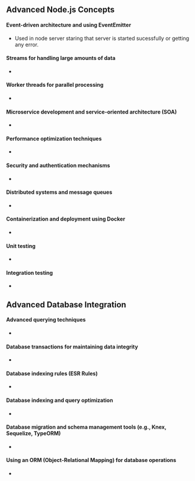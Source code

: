 ## Advanced Node.js Concepts

#### Event-driven architecture and using EventEmitter

- Used in node server staring that server is started sucessfully or getting any error.

#### Streams for handling large amounts of data

-

#### Worker threads for parallel processing

-

#### Microservice development and service-oriented architecture (SOA)

-

#### Performance optimization techniques

-

#### Security and authentication mechanisms

-

#### Distributed systems and message queues

-

#### Containerization and deployment using Docker

-

#### Unit testing

-

#### Integration testing

-

## Advanced Database Integration

#### Advanced querying techniques

-

#### Database transactions for maintaining data integrity

-

#### Database indexing rules (ESR Rules)

-

#### Database indexing and query optimization

-

#### Database migration and schema management tools (e.g., Knex, Sequelize, TypeORM)

-

#### Using an ORM (Object-Relational Mapping) for database operations

-
